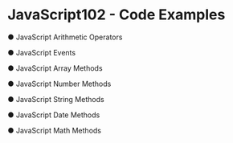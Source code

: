 <h1>JavaScript102 - Code Examples</h1>

  ● JavaScript Arithmetic Operators

  ● JavaScript Events
  
  ● JavaScript Array Methods
  
  ● JavaScript Number Methods
  
  ● JavaScript String Methods
  
  ● JavaScript Date Methods
  
  ● JavaScript Math Methods
